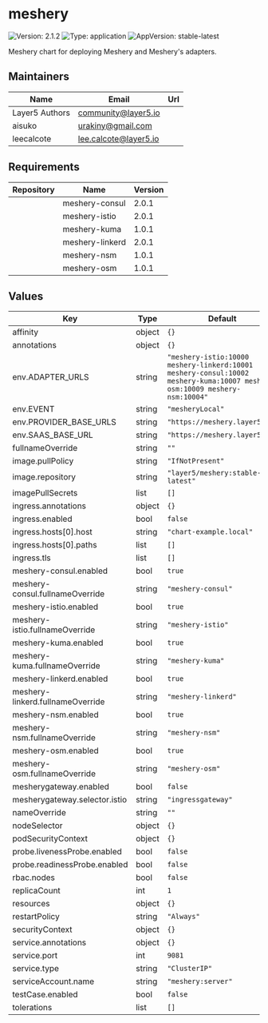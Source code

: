 # meshery

![Version: 2.1.2](https://img.shields.io/badge/Version-2.1.2-informational?style=flat-square) ![Type: application](https://img.shields.io/badge/Type-application-informational?style=flat-square) ![AppVersion: stable-latest](https://img.shields.io/badge/AppVersion-stable--latest-informational?style=flat-square)

Meshery chart for deploying Meshery and Meshery's adapters.

## Maintainers

| Name | Email | Url |
| ---- | ------ | --- |
| Layer5 Authors | community@layer5.io |  |
| aisuko | urakiny@gmail.com |  |
| leecalcote | lee.calcote@layer5.io |  |

## Requirements

| Repository | Name | Version |
|------------|------|---------|
|  | meshery-consul | 2.0.1 |
|  | meshery-istio | 2.0.1 |
|  | meshery-kuma | 1.0.1 |
|  | meshery-linkerd | 2.0.1 |
|  | meshery-nsm | 1.0.1 |
|  | meshery-osm | 1.0.1 |

## Values

| Key | Type | Default | Description |
|-----|------|---------|-------------|
| affinity | object | `{}` |  |
| annotations | object | `{}` |  |
| env.ADAPTER_URLS | string | `"meshery-istio:10000 meshery-linkerd:10001 meshery-consul:10002 meshery-kuma:10007 meshery-osm:10009 meshery-nsm:10004"` |  |
| env.EVENT | string | `"mesheryLocal"` |  |
| env.PROVIDER_BASE_URLS | string | `"https://meshery.layer5.io"` |  |
| env.SAAS_BASE_URL | string | `"https://meshery.layer5.io"` |  |
| fullnameOverride | string | `""` |  |
| image.pullPolicy | string | `"IfNotPresent"` |  |
| image.repository | string | `"layer5/meshery:stable-latest"` |  |
| imagePullSecrets | list | `[]` |  |
| ingress.annotations | object | `{}` |  |
| ingress.enabled | bool | `false` |  |
| ingress.hosts[0].host | string | `"chart-example.local"` |  |
| ingress.hosts[0].paths | list | `[]` |  |
| ingress.tls | list | `[]` |  |
| meshery-consul.enabled | bool | `true` |  |
| meshery-consul.fullnameOverride | string | `"meshery-consul"` |  |
| meshery-istio.enabled | bool | `true` |  |
| meshery-istio.fullnameOverride | string | `"meshery-istio"` |  |
| meshery-kuma.enabled | bool | `true` |  |
| meshery-kuma.fullnameOverride | string | `"meshery-kuma"` |  |
| meshery-linkerd.enabled | bool | `true` |  |
| meshery-linkerd.fullnameOverride | string | `"meshery-linkerd"` |  |
| meshery-nsm.enabled | bool | `true` |  |
| meshery-nsm.fullnameOverride | string | `"meshery-nsm"` |  |
| meshery-osm.enabled | bool | `true` |  |
| meshery-osm.fullnameOverride | string | `"meshery-osm"` |  |
| mesherygateway.enabled | bool | `false` |  |
| mesherygateway.selector.istio | string | `"ingressgateway"` |  |
| nameOverride | string | `""` |  |
| nodeSelector | object | `{}` |  |
| podSecurityContext | object | `{}` |  |
| probe.livenessProbe.enabled | bool | `false` |  |
| probe.readinessProbe.enabled | bool | `false` |  |
| rbac.nodes | bool | `false` |  |
| replicaCount | int | `1` |  |
| resources | object | `{}` |  |
| restartPolicy | string | `"Always"` |  |
| securityContext | object | `{}` |  |
| service.annotations | object | `{}` |  |
| service.port | int | `9081` |  |
| service.type | string | `"ClusterIP"` |  |
| serviceAccount.name | string | `"meshery:server"` |  |
| testCase.enabled | bool | `false` |  |
| tolerations | list | `[]` |  |

